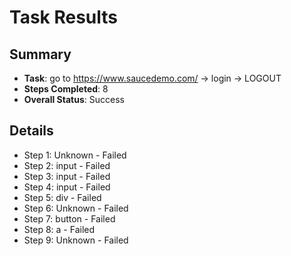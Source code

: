 
# Task Results

## Summary
- **Task**: go to https://www.saucedemo.com/ -> login -> LOGOUT
- **Steps Completed**: 8
- **Overall Status**: Success

## Details
- Step 1: Unknown - Failed
- Step 2: input - Failed
- Step 3: input - Failed
- Step 4: input - Failed
- Step 5: div - Failed
- Step 6: Unknown - Failed
- Step 7: button - Failed
- Step 8: a - Failed
- Step 9: Unknown - Failed
